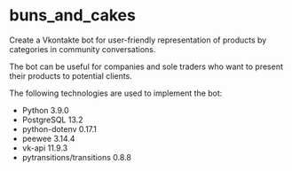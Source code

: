 # buns_and_cakes

Create a Vkontakte bot for user-friendly representation of products by categories 
in community conversations. 

The bot can be useful for companies and sole traders who want to present their products
to potential clients. 

The following technologies are used to implement the bot:
- Python 3.9.0
- PostgreSQL 13.2 
- python-dotenv 0.17.1
- peewee 3.14.4
- vk-api 11.9.3
- pytransitions/transitions 0.8.8